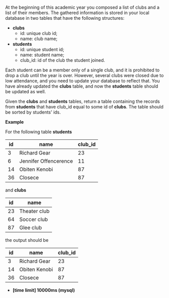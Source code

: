 At the beginning of this academic year you composed a list of clubs and a list of their members. The gathered information is stored in your local database in two tables that have the following structures:

* __clubs__
  + id: unique club id;
  + name: club name;
* __students__
  + id: unique student id;
  + name: student name;
  + club_id: id of the club the student joined.
  
Each student can be a member only of a single club, and it is prohibited to drop a club until the year is over. However, several clubs were closed due to low attendance, and you need to update your database to reflect that. You have already updated the __clubs__ table, and now the __students__ table should be updated as well.

Given the __clubs__ and __students__ tables, return a table containing the records from __students__ that have club_id equal to some id of __clubs__. The table should be sorted by students' ids.

__Example__

For the following table __students__

|id|	name|	club_id|
|---|---|---|
|3|	Richard Gear	|23|
|6|	Jennifer Offencerence|	11|
|14	|Obiten Kenobi|	87|
|36|	Closece|	87|

and __clubs__

|id	|name|
|---|---|
|23	|Theater club|
|64	|Soccer club|
|87|	Glee club|

the output should be

|id|	name	|club_id|
|---|---|---|
|3|	Richard Gear|	23|
|14|	Obiten Kenobi|	87|
|36|	Closece	|87|

* __[time limit] 10000ms (mysql)__
